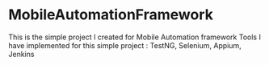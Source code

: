 # MobileAutomationFramework
This is the simple project I created for Mobile Automation framework
Tools I have implemented for this simple project :
TestNG, Selenium, Appium, Jenkins
